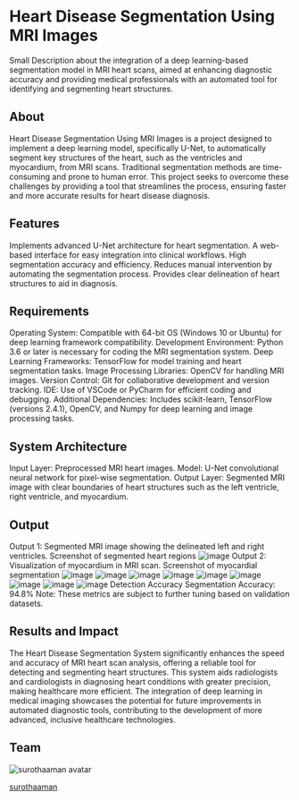 # Heart Disease Segmentation Using MRI Images
Small Description about the integration of a deep learning-based segmentation model in MRI heart scans, aimed at enhancing diagnostic accuracy and providing medical professionals with an automated tool for identifying and segmenting heart structures.
## About
Heart Disease Segmentation Using MRI Images is a project designed to implement a deep learning model, specifically U-Net, to automatically segment key structures of the heart, such as the ventricles and myocardium, from MRI scans. Traditional segmentation methods are time-consuming and prone to human error. This project seeks to overcome these challenges by providing a tool that streamlines the process, ensuring faster and more accurate results for heart disease diagnosis.
## Features
Implements advanced U-Net architecture for heart segmentation.
A web-based interface for easy integration into clinical workflows.
High segmentation accuracy and efficiency.
Reduces manual intervention by automating the segmentation process.
Provides clear delineation of heart structures to aid in diagnosis.
## Requirements
Operating System: Compatible with 64-bit OS (Windows 10 or Ubuntu) for deep learning framework compatibility.
Development Environment: Python 3.6 or later is necessary for coding the MRI segmentation system.
Deep Learning Frameworks: TensorFlow for model training and heart segmentation tasks.
Image Processing Libraries: OpenCV for handling MRI images.
Version Control: Git for collaborative development and version tracking.
IDE: Use of VSCode or PyCharm for efficient coding and debugging.
Additional Dependencies: Includes scikit-learn, TensorFlow (versions 2.4.1), OpenCV, and Numpy for deep learning and image processing tasks.
## System Architecture
Input Layer: Preprocessed MRI heart images.
Model: U-Net convolutional neural network for pixel-wise segmentation.
Output Layer: Segmented MRI image with clear boundaries of heart structures such as the left ventricle, right ventricle, and myocardium.
## Output
Output 1: Segmented MRI image showing the delineated left and right ventricles. Screenshot of segmented heart regions
![image](https://github.com/Darkwebnew/Miniproject/blob/main/img/Screenshot%202024-10-20%20141654.png)
Output 2: Visualization of myocardium in MRI scan. Screenshot of myocardial segmentation
![image](https://github.com/Darkwebnew/Miniproject/blob/main/img/Screenshot%202024-11-02%20142539.png)
![image](https://github.com/Darkwebnew/Miniproject/blob/main/img/Screenshot%202024-11-02%20142826.png)
![image](https://github.com/Darkwebnew/Miniproject/blob/main/img/Screenshot%202024-11-02%20143527.png)
![image](https://github.com/Darkwebnew/Miniproject/blob/main/img/Screenshot%202024-11-02%20144933.png)
![image](https://github.com/Darkwebnew/Miniproject/blob/main/img/Screenshot%202024-10-16%20143401.png)
![image](https://github.com/Darkwebnew/Miniproject/blob/main/img/Screenshot%202024-10-16%20143454.png)
![image](https://github.com/Darkwebnew/Miniproject/blob/main/img/Screenshot%202024-10-16%20143537.png)
![image](https://github.com/Darkwebnew/Miniproject/blob/main/img/Screenshot%202024-10-16%20143608.png)
![image](https://github.com/Darkwebnew/Miniproject/blob/main/img/Screenshot%202024-10-16%20143647.png)
Detection Accuracy
Segmentation Accuracy: 94.8%
Note: These metrics are subject to further tuning based on validation datasets.
## Results and Impact
The Heart Disease Segmentation System significantly enhances the speed and accuracy of MRI heart scan analysis, offering a reliable tool for detecting and segmenting heart structures. This system aids radiologists and cardiologists in diagnosing heart conditions with greater precision, making healthcare more efficient.
The integration of deep learning in medical imaging showcases the potential for future improvements in automated diagnostic tools, contributing to the development of more advanced, inclusive healthcare technologies.

## Team

![surothaaman avatar](https://avatars.githubusercontent.com/u/133313653?v=4)

[surothaaman](https://github.com/surothaaman)
